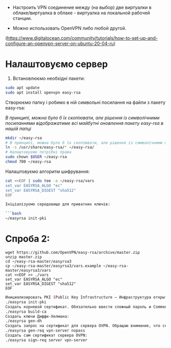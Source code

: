 * Настроить VPN соединение между (на выбор) две виртуалки в облаке/виртуалка в облаке - виртуалка на локальной рабочей станции.

* Можно использовать OpenVPN либо любой другой.

(https://www.digitalocean.com/community/tutorials/how-to-set-up-and-configure-an-openvpn-server-on-ubuntu-20-04-ru)
# Налаштовуємо сервер

1. Встановлюємо необхідні пакети:

```bash
sudo apt update
sudo apt install openvpn easy-rsa
```
Створюємо папку і робимо в ній символьні посилання на файли з пакету easy-rsa:

*В принципі, можна було б їх скопіювати, але рішення із символічними посиланнями відображатиме всі майбутні оновлення пакету easy-rsa в нашій папці*

```bash
mkdir ~/easy-rsa
# В принципі, можна було б їх скопіювати, але рішення із символічними посиланнями відображатиме всі майбутні оновлення пакету easy-rsa в нашій папці
ln -s /usr/share/easy-rsa/* ~/easy-rsa/
# Налаштовуємо потрібні права
sudo chown $USER ~/easy-rsa
chmod 700 ~/easy-rsa
```

Налаштовуємо алгоритм шифрування:

```bash
cat <<EOF | sudo tee -a ~/easy-rsa/vars
set_var EASYRSA_ALGO "ec"
set_var EASYRSA_DIGEST "sha512"
EOF

Ініціалізуємо середовище для приватних ключів:

```bash
~/easyrsa init-pki
```

# Спроба 2:
```
wget https://github.com/OpenVPN/easy-rsa/archive/master.zip
unzip master.zip
cd ~/easy-rsa-master/easyrsa3
cp ~/easy-rsa-master/easyrsa3/vars.example ~/easy-rsa-master/easyrsa3/vars
cat <<EOF >> ./vars
set_var EASYRSA_ALGO "ec"
set_var EASYRSA_DIGEST "sha512"
EOF
```

```bash
Инициализировать PKI (Public Key Infrastructure — Инфраструктура открытых ключей):
./easyrsa init-pki
Создать корневой сертификат. Обязательно ввести сложный пароль и Common Name сервера, например my vpn server:
./easyrsa build-ca
Создать ключи Диффи-Хелмана:
./easyrsa gen-dh
Создать запрос на сертификат для сервера OVPN. Обращаю внимание, что сертификат будет незапаролен (параметр nopass), иначе при каждом старте OpenVPN будет запрашивать этот пароль:
./easyrsa gen-req vpn-server nopass
Создать сам сертификат сервера OVPN:
./easyrsa sign-req server vpn-server
```
